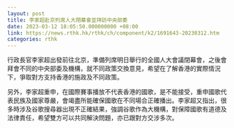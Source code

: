 ```yaml
---
layout: post
title: 李家超赴京列席人大閉幕會並拜訪中央部委
date: 2023-03-12 18:05:50.000000000 +08:00
link: https://news.rthk.hk/rthk/ch/component/k2/1691643-20230312.htm
categories: rthk
---
```


行政長官李家超出發前往北京，準備列席明日舉行的全國人大會議閉幕會，之後會拜會不同的中央部委及機構，就不同政策交換意見，希望在了解香港的實際情況下，爭取對方支持香港的施政及不同政策。

另外，李家超重申，在國際賽事播放不代表香港的國歌，是不能接受，重申國歌代表民族及國家尊嚴，會竭盡所能確保國歌在不同場合正確播出。李家超又指出，很多時涉及谷歌搜尋器出現不正確結果，強調谷歌作為大機構，對保障國歌有道德及法律責任，希望雙方可以共同解決問題，亦已跟對方交涉多次。
